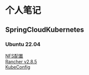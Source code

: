 # 个人笔记

## SpringCloudKubernetes

### Ubuntu 22.04
<a href="https://renlm.github.io/doc/NFS.html" target="_blank">NFS配置</a>  
<a href="https://renlm.github.io/doc/rancher/install/v2.8.5/Ubuntu.html" target="_blank">Rancher v2.8.5</a>  
<a href="https://renlm.github.io/doc/rancher/install/v2.8.5/KubeConfig.html" target="_blank">KubeConfig</a>  
